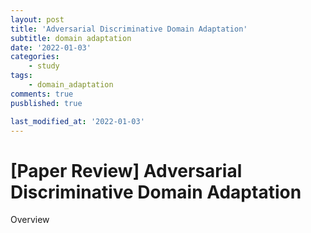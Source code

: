 ```yaml
---
layout: post
title: 'Adversarial Discriminative Domain Adaptation'
subtitle: domain adaptation
date: '2022-01-03'
categories:
    - study
tags:
    - domain_adaptation
comments: true
pusblished: true

last_modified_at: '2022-01-03'
---
```


# [Paper Review] Adversarial Discriminative Domain Adaptation

Overview
